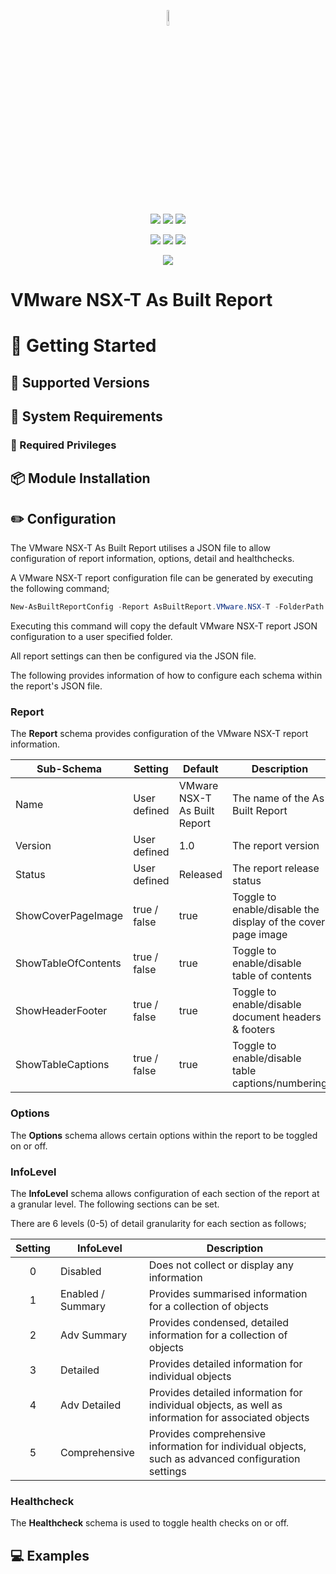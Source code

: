 <p align="center">
    <a href="https://www.asbuiltreport.com/" alt="AsBuiltReport"></a> 
            <img src='https://raw.githubusercontent.com/AsBuiltReport/AsBuiltReport/master/AsBuiltReport.png' width="8%" height="8%" /></a>
</p>
<p align="center">
    <a href="https://www.powershellgallery.com/packages/AsBuiltReport.VMware.NSX-T/" alt="PowerShell Gallery Version">
        <img src="https://img.shields.io/powershellgallery/v/AsBuiltReport.VMware.NSX-T.svg" /></a>
    <a href="https://www.powershellgallery.com/packages/AsBuiltReport.VMware.NSX-T/" alt="PS Gallery Downloads">
        <img src="https://img.shields.io/powershellgallery/dt/AsBuiltReport.VMware.NSX-T.svg" /></a>
    <a href="https://www.powershellgallery.com/packages/AsBuiltReport.VMware.NSX-T/" alt="PS Platform">
        <img src="https://img.shields.io/powershellgallery/p/AsBuiltReport.VMware.NSX-T.svg" /></a>
</p>
<p align="center">
    <a href="https://github.com/AsBuiltReport/AsBuiltReport.VMware.NSX-T/graphs/commit-activity" alt="GitHub Last Commit">
        <img src="https://img.shields.io/github/last-commit/AsBuiltReport/AsBuiltReport.VMware.NSX-T/master.svg" /></a>
    <a href="https://raw.githubusercontent.com/AsBuiltReport/AsBuiltReport.VMware.NSX-T/master/LICENSE" alt="GitHub License">
        <img src="https://img.shields.io/github/license/AsBuiltReport/AsBuiltReport.VMware.NSX-T.svg" /></a>
    <a href="https://github.com/AsBuiltReport/AsBuiltReport.VMware.NSX-T/graphs/contributors" alt="GitHub Contributors">
        <img src="https://img.shields.io/github/contributors/AsBuiltReport/AsBuiltReport.VMware.NSX-T.svg"/></a>
</p>
<p align="center">
    <a href="https://twitter.com/AsBuiltReport" alt="Twitter">
            <img src="https://img.shields.io/twitter/follow/AsBuiltReport.svg?style=social"/></a>
</p>

# VMware NSX-T As Built Report

# :beginner: Getting Started

## :floppy_disk: Supported Versions


## :wrench: System Requirements


### :closed_lock_with_key: Required Privileges


## :package: Module Installation

## :pencil2: Configuration

The VMware NSX-T As Built Report utilises a JSON file to allow configuration of report information, options, detail and healthchecks. 

A VMware NSX-T report configuration file can be generated by executing the following command;
```powershell
New-AsBuiltReportConfig -Report AsBuiltReport.VMware.NSX-T -FolderPath <User specified folder> -Filename <Optional> 
```

Executing this command will copy the default VMware NSX-T report JSON configuration to a user specified folder. 

All report settings can then be configured via the JSON file.

The following provides information of how to configure each schema within the report's JSON file.

### Report
The **Report** schema provides configuration of the VMware NSX-T report information.

| Sub-Schema          | Setting      | Default                        | Description                                                  |
|---------------------|--------------|--------------------------------|--------------------------------------------------------------|
| Name                | User defined | VMware NSX-T As Built Report | The name of the As Built Report                              |
| Version             | User defined | 1.0                            | The report version                                           |
| Status              | User defined | Released                       | The report release status                                    |
| ShowCoverPageImage  | true / false | true                           | Toggle to enable/disable the display of the cover page image |
| ShowTableOfContents | true / false | true                           | Toggle to enable/disable table of contents                   |
| ShowHeaderFooter    | true / false | true                           | Toggle to enable/disable document headers & footers          |
| ShowTableCaptions   | true / false | true                           | Toggle to enable/disable table captions/numbering            |

### Options
The **Options** schema allows certain options within the report to be toggled on or off.

### InfoLevel
The **InfoLevel** schema allows configuration of each section of the report at a granular level. The following sections can be set.

There are 6 levels (0-5) of detail granularity for each section as follows;

| Setting | InfoLevel         | Description                                                                                                                                |
|:-------:|-------------------|--------------------------------------------------------------------------------------------------------------------------------------------|
|    0    | Disabled          | Does not collect or display any information                                                                                                |
|    1    | Enabled / Summary | Provides summarised information for a collection of objects                                                                                |
|    2    | Adv Summary       | Provides condensed, detailed information for a collection of objects                                                                       |
|    3    | Detailed          | Provides detailed information for individual objects                                                                                       |
|    4    | Adv Detailed      | Provides detailed information for individual objects, as well as information for associated objects                                        |
|    5    | Comprehensive     | Provides comprehensive information for individual objects, such as advanced configuration settings                                         |

### Healthcheck
The **Healthcheck** schema is used to toggle health checks on or off.

## :computer: Examples 


